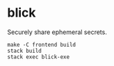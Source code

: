 # blick

Securely share ephemeral secrets.

    make -C frontend build
    stack build
    stack exec blick-exe
